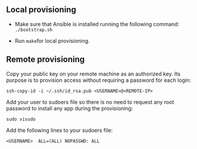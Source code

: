## Local provisioning

- Make sure that Ansible is installed running the following command:
``./bootstrap.sh``

- Run ``make``for local provisioning.

## Remote provisioning

Copy your public key on your remote machine as an authorized key. Its purpose is to provision access without requiring a password for each login:

  ``ssh-copy-id -i ~/.ssh/id_rsa.pub <USERNAME>@<REMOTE-IP>``

Add your user to sudoers file so there is no need to request any root password to install any app during the provisioning:

  ``sudo visudo``

Add the following lines to your sudoers file:

  ``<USERNAME>  ALL=(ALL) NOPASSWD: ALL``
